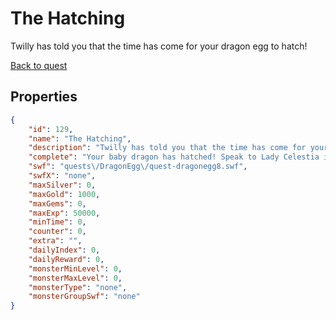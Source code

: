 # The Hatching

Twilly has told you that the time has come for your dragon egg to hatch!

[Back to quest](../quests.md)

## Properties

```json
{
    "id": 129,
    "name": "The Hatching",
    "description": "Twilly has told you that the time has come for your dragon egg to hatch!",
    "complete": "Your baby dragon has hatched! Speak to Lady Celestia in Sunbreeze Grove. She should have some idea of what someone needs to do for a growing baby dragon.",
    "swf": "quests\/DragonEgg\/quest-dragonegg8.swf",
    "swfX": "none",
    "maxSilver": 0,
    "maxGold": 1000,
    "maxGems": 0,
    "maxExp": 50000,
    "minTime": 0,
    "counter": 0,
    "extra": "",
    "dailyIndex": 0,
    "dailyReward": 0,
    "monsterMinLevel": 0,
    "monsterMaxLevel": 0,
    "monsterType": "none",
    "monsterGroupSwf": "none"
}
```

